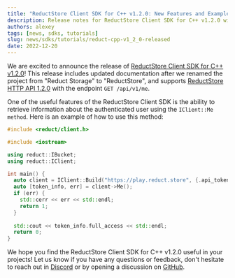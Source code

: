 ```yaml
---
title: "ReductStore Client SDK for C++ v1.2.0: New Features and Example Use"
description: Release notes for ReductStore Client SDK for C++ v1.2.0 with usage examples
authors: alexey
tags: [news, sdks, tutorials]
slug: news/sdks/tutorials/reduct-cpp-v1_2_0-released
date: 2022-12-20
---
```


We are excited to announce the release
of [ReductStore Client SDK for C++ v1.2.0](https://github.com/reductstore/reduct-cpp/releases/tag/v1.2.0)! This release
includes updated
documentation after we renamed the project from "Reduct Storage" to "ReductStore", and supports [ReductStore HTTP API
1.2.0](https://docs.reduct.store/http-api) with the endpoint `GET /api/v1/me`.

<!--truncate-->

One of the useful features of the ReductStore Client SDK is the ability to retrieve information about the authenticated
user using the `IClient::Me method`. Here is an example of how to use this method:

```cpp
#include <reduct/client.h>

#include <iostream>

using reduct::IBucket;
using reduct::IClient;

int main() {
  auto client = IClient::Build("https://play.reduct.store", {.api_token="my-token"});
  auto [token_info, err] = client->Me();
  if (err) {
    std::cerr << err << std::endl;
    return 1;
  }
  
  std::cout << token_info.full_access << std::endl;
  return 0;
}

```

We hope you find the ReductStore Client SDK for C++ v1.2.0 useful in your projects! Let us know 
if you have any questions or feedback, don't hesitate to reach out in [Discord](https://discord.gg/8wPtPGJYsn) 
or by opening a discussion on [GitHub](https://github.com/reductstore/reductstore/discussions).